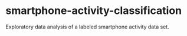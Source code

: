 # smartphone-activity-classification
Exploratory data analysis of a labeled smartphone activity data set.
